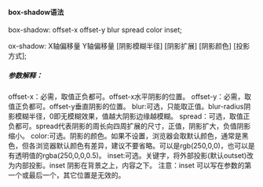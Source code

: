 #### box-shadow语法

box-shadow: offset-x offset-y blur spread color inset;

ox-shadow: X轴偏移量 Y轴偏移量 [阴影模糊半径] [阴影扩展] [阴影颜色] [投影方式];

##### 参数解释：

offset-x：必需，取值正负都可。offset-x水平阴影的位置。
offset-y：必需，取值正负都可。offset-y垂直阴影的位置。
blur:可选，只能取正值。blur-radius阴影模糊半径，0即无模糊效果，值越大阴影边缘越模糊。
spread：可选，取值正负都可。spread代表阴影的周长向四周扩展的尺寸，正值，阴影扩大，负值阴影缩小。
color:可选。阴影的颜色。如果不设置，浏览器会取默认颜色，通常是黑色，但各浏览器默认颜色有差异，建议不要省略。可以是rgb(250,0,0)，也可以是有透明值的rgba(250,0,0,0.5)。
inset:可选。关键字，将外部投影(默认outset)改为内部投影。inset 阴影在背景之上，内容之下。
注意：inset 可以写在参数的第一个或最后一个，其它位置是无效的。